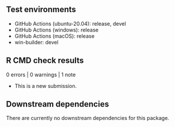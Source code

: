 ## Test environments

* GitHub Actions (ubuntu-20.04): release, devel
* GitHub Actions (windows): release
* GitHub Actions (macOS): release
* win-builder: devel

## R CMD check results

0 errors | 0 warnings | 1 note

* This is a new submission.

## Downstream dependencies

There are currently no downstream dependencies for this package.
